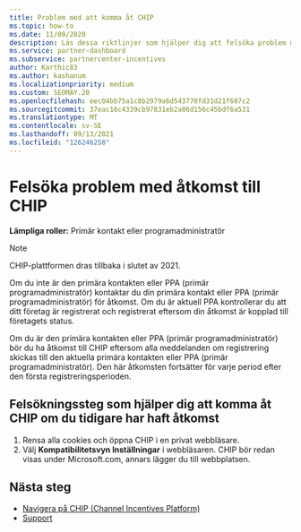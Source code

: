 ```yaml
---
title: Problem med att komma åt CHIP
ms.topic: how-to
ms.date: 11/09/2020
description: Läs dessa riktlinjer som hjälper dig att felsöka problem med att använda chip-verktyget (Channel Incentives Platform).
ms.service: partner-dashboard
ms.subservice: partnercenter-incentives
author: Karthic83
ms.author: kashanum
ms.localizationpriority: medium
ms.custom: SEOMAY.20
ms.openlocfilehash: eec04bb75a1c8b2979a6d543770fd31d21f607c2
ms.sourcegitcommit: 37eac16c4339cb97831eb2a86d156c45bdf6a531
ms.translationtype: MT
ms.contentlocale: sv-SE
ms.lasthandoff: 09/13/2021
ms.locfileid: "126246258"
---
```

# <a name="troubleshoot-issues-with-accessing-chip"></a>Felsöka problem med åtkomst till CHIP

**Lämpliga roller:** Primär kontakt eller programadministratör

>[!NOTE]
>CHIP-plattformen dras tillbaka i slutet av 2021.

Om du inte är den primära kontakten eller PPA (primär programadministratör) kontaktar du din primära kontakt eller PPA (primär programadministratör) för åtkomst. Om du är aktuell PPA kontrollerar du att ditt företag är registrerat och registrerat eftersom din åtkomst är kopplad till företagets status.

Om du är den primära kontakten eller PPA (primär programadministratör) bör du ha åtkomst till CHIP eftersom alla meddelanden om registrering skickas till den aktuella primära kontakten eller PPA (primär programadministratör). Den här åtkomsten fortsätter för varje period efter den första registreringsperioden.

## <a name="troubleshooting-steps-to-assist-with-accessing-chip-if-you-had-prior-access"></a>Felsökningssteg som hjälper dig att komma åt CHIP om du tidigare har haft åtkomst

1. Rensa alla cookies och öppna CHIP i en privat webbläsare.
1. Välj **Kompatibilitetsvyn Inställningar** i webbläsaren. CHIP bör redan visas under Microsoft.com, annars lägger du till webbplatsen.

## <a name="next-steps"></a>Nästa steg

- [Navigera på CHIP (Channel Incentives Platform)](chip-intro.md)
- [Support](report-problems-with-partner-center.md)